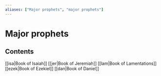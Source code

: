 ```yaml
---
aliases: ["Major prophets", "major prophets"]
---
```

# Major prophets
## Contents
[[isa|Book of Isaiah]]
[[jer|Book of Jeremiah]]
[[lam|Book of Lamentations]]
[[ezek|Book of Ezekiel]]
[[dan|Book of Daniel]]
